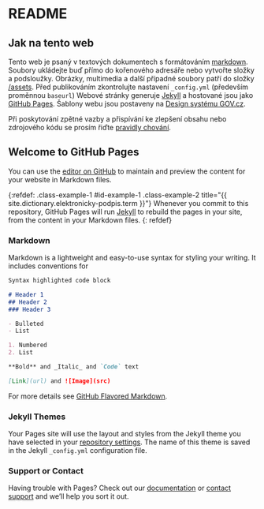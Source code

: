 ---
---

# README

## Jak na tento web

Tento web je psaný v textových dokumentech s formátováním [markdown](#markdown). Soubory ukládejte buď přímo do kořenového adresáře nebo vytvořte složky a podsloužky. Obrázky, multimedia a další případné soubory patří do složky [/assets](/assets). Před publikováním zkontrolujte nastavení ```_config.yml``` (především proměnnou ```baseurl```) Webové stránky generuje [Jekyll](https://jekyllrb.com/) a hostované jsou jako [GitHub Pages](#welcome-to-github-pages). Šablony webu jsou postaveny na [Design systému GOV.cz](https://designsystem.gov.cz).

Při poskytování zpětné vazby a přispívání ke zlepšení obsahu nebo zdrojového kódu se prosím řiďte [pravidly chování](/CODE_OF_CONDUCT.md).

## Welcome to GitHub Pages

You can use the [editor on GitHub](https://github.com/garcon/experiments/edit/master/README.md) to maintain and preview the content for your website in Markdown files.

{:refdef: .class-example-1 #id-example-1 .class-example-2 title="{{ site.dictionary.elektronicky-podpis.term }}"}
Whenever you commit to this repository, GitHub Pages will run [Jekyll](https://jekyllrb.com/) to rebuild the pages in your site, from the content in your Markdown files.
{: refdef}

### Markdown

Markdown is a lightweight and easy-to-use syntax for styling your writing. It includes conventions for

```markdown
Syntax highlighted code block

# Header 1
## Header 2
### Header 3

- Bulleted
- List

1. Numbered
2. List

**Bold** and _Italic_ and `Code` text

[Link](url) and ![Image](src)
```

For more details see [GitHub Flavored Markdown](https://guides.github.com/features/mastering-markdown/).

### Jekyll Themes

Your Pages site will use the layout and styles from the Jekyll theme you have selected in your [repository settings](https://github.com/garcon/experiments/settings). The name of this theme is saved in the Jekyll `_config.yml` configuration file.

### Support or Contact

Having trouble with Pages? Check out our [documentation](https://help.github.com/categories/github-pages-basics/) or [contact support](https://github.com/contact) and we’ll help you sort it out.
